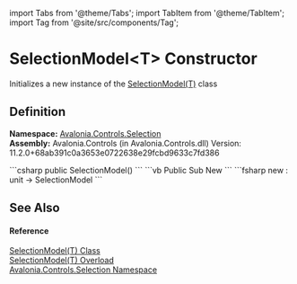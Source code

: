 import Tabs from '@theme/Tabs'; 
import TabItem from '@theme/TabItem'; 
import Tag from '@site/src/components/Tag'; 

# SelectionModel&lt;T&gt; Constructor


Initializes a new instance of the <a href="T_Avalonia_Controls_Selection_SelectionModel_1">SelectionModel(T)</a> class



## Definition
**Namespace:** <a href="N_Avalonia_Controls_Selection">Avalonia.Controls.Selection</a>  
**Assembly:** Avalonia.Controls (in Avalonia.Controls.dll) Version: 11.2.0+68ab391c0a3653e0722638e29fcbd9633c7fd386

<Tabs groupId="api-code-preview">
<TabItem value="csharp" label="C#">
```csharp
public SelectionModel()
```
</TabItem>
<TabItem value="vb" label="VB">
```vb
Public Sub New
```
</TabItem>
<TabItem value="fsharp" label="F#">
```fsharp
new : unit -> SelectionModel
```
</TabItem>
</Tabs>



## See Also


#### Reference
<a href="T_Avalonia_Controls_Selection_SelectionModel_1">SelectionModel(T) Class</a>  
<a href="Overload_Avalonia_Controls_Selection_SelectionModel_1__ctor">SelectionModel(T) Overload</a>  
<a href="N_Avalonia_Controls_Selection">Avalonia.Controls.Selection Namespace</a>  
